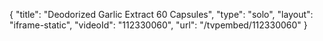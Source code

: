 {
    "title": "Deodorized Garlic Extract  60 Capsules",
    "type": "solo",
    "layout": "iframe-static",
    "videoId": "112330060",
    "url": "\/tvpembed\/112330060"
}